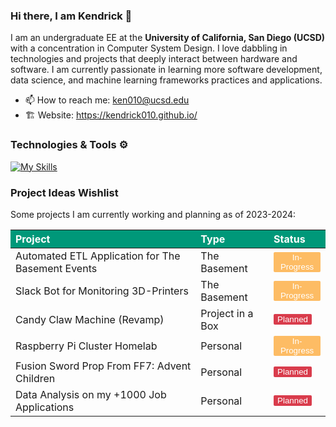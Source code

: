 ### Hi there, I am Kendrick 👋

I am an undergraduate EE at the **University of California, San Diego (UCSD)** with a concentration in Computer System Design. I love dabbling in technologies and projects that deeply interact between hardware and software. I am currently passionate in learning more software development, data science, and machine learning frameworks practices and applications. 
- 📫 How to reach me: ken010@ucsd.edu
- 🏗️ Website: https://kendrick010.github.io/

### Technologies & Tools ⚙️

[![My Skills](https://skillicons.dev/icons?i=c,cpp,python,js,mysql,postgres,git,matlab)](https://skillicons.dev) 

### Project Ideas Wishlist

Some projects I am currently working and planning as of 2023-2024:

<table>
    <thead style="background-color: #009879; color: #ffffff; text-align: left;">
        <tr>
            <th>Project</th>
            <th>Type</th>
            <th>Status</th>
        </tr>
    </thead>
    <tbody>
        <tr>
            <td>Automated ETL Application for The Basement Events</td>
            <td>The Basement</td>
            <td><button style="background-color: #fdbc64; border: none; color: white; border-radius: 2px;" disabled>In-Progress</button></td>
        </tr>
        <tr>
            <td>Slack Bot for Monitoring 3D-Printers</td>
            <td>The Basement</td>
            <td><button style="background-color: #fdbc64; border: none; color: white; border-radius: 2px;" disabled>In-Progress</button></td>
        </tr>
        <tr>
            <td>Candy Claw Machine (Revamp)</td>
            <td>Project in a Box</td>
            <td><button style="background-color: #d93c4c; border: none; color: white; border-radius: 2px;" disabled>Planned</button></td>
        </tr>
        <tr>
            <td>Raspberry Pi Cluster Homelab</td>
            <td>Personal</td>
            <td><button style="background-color: #fdbc64; border: none; color: white; border-radius: 2px;" disabled>In-Progress</button></td>
        </tr>
        <tr>
            <td>Fusion Sword Prop From FF7: Advent Children</td>
            <td>Personal</td>
            <td><button style="background-color: #d93c4c; border: none; color: white; border-radius: 2px;" disabled>Planned</button></td>
        </tr>
        <tr>
            <td>Data Analysis on my +1000 Job Applications</td>
            <td>Personal</td>
            <td><button style="background-color: #d93c4c; border: none; color: white; border-radius: 2px;" disabled>Planned</button></td>
        </tr>
    </tbody>
</table>
